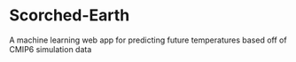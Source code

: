 # Scorched-Earth
A machine learning web app for predicting future temperatures based off of CMIP6 simulation data
